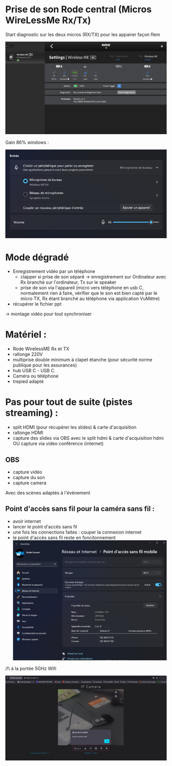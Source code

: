 # Prise de son Rode central (Micros WireLessMe Rx/Tx)

Start diagnostic sur les deux micros (RX/TX) pour les appairer façon flem

![img_1.png](img_1.png)

Gain 86% windows :

![img.png](img.png)


# Mode dégradé

- Enregistrement vidéo par un téléphone 
    - clapper si prise de son séparé -> enregistrement sur Ordinateur avec Rx branché sur l'ordinateur, Tx sur le speaker
    - prise de son via l'appareil (micro vers téléphone en usb C, normalement rien à faire, vérifier que le son est bien capté par le micro TX, Rx étant branché au téléphone via application VuMètre)
- récupérer le fichier ppt

-> montage vidéo pour tout synchroniser


# Matériel :

- Rode WirelessME Rx et TX
- rallonge 220V
- multiprise double minimum à clapet étanche (pour sécurité norme publique pour les assurances)
- hub USB C - USB C 
- Caméra ou téléphone
- trepied adapté


# Pas pour tout de suite (pistes streaming) :
- split HDMI (pour récupérer les slides) & carte d'acquisition
- rallonge HDMI
- capture des slides via OBS avec le split hdmi & carte d'acquisition hdmi OU capture via video conférence (internet)

## OBS

- capture vidéo
- capture du son
- capture camera

Avec des scènes adaptés à l'évènement

## Point d'accès sans fil pour la caméra sans fil :

- avoir internet
- lancer le point d'accès sans fil
- une fois les connections faites : couper la connexion internet
- le point d'accès sans fil reste en foncitonnement
![alt text](image-1.png)

/!\ à la portée 5GHz Wifi

![alt text](image-2.png)
